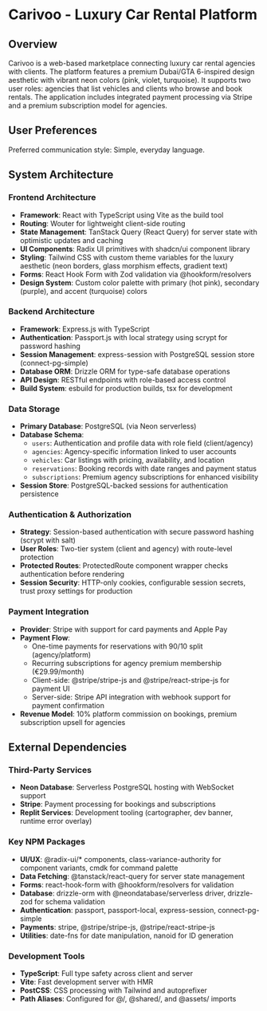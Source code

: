 # Carivoo - Luxury Car Rental Platform

## Overview

Carivoo is a web-based marketplace connecting luxury car rental agencies with clients. The platform features a premium Dubai/GTA 6-inspired design aesthetic with vibrant neon colors (pink, violet, turquoise). It supports two user roles: agencies that list vehicles and clients who browse and book rentals. The application includes integrated payment processing via Stripe and a premium subscription model for agencies.

## User Preferences

Preferred communication style: Simple, everyday language.

## System Architecture

### Frontend Architecture
- **Framework**: React with TypeScript using Vite as the build tool
- **Routing**: Wouter for lightweight client-side routing
- **State Management**: TanStack Query (React Query) for server state with optimistic updates and caching
- **UI Components**: Radix UI primitives with shadcn/ui component library
- **Styling**: Tailwind CSS with custom theme variables for the luxury aesthetic (neon borders, glass morphism effects, gradient text)
- **Forms**: React Hook Form with Zod validation via @hookform/resolvers
- **Design System**: Custom color palette with primary (hot pink), secondary (purple), and accent (turquoise) colors

### Backend Architecture
- **Framework**: Express.js with TypeScript
- **Authentication**: Passport.js with local strategy using scrypt for password hashing
- **Session Management**: express-session with PostgreSQL session store (connect-pg-simple)
- **Database ORM**: Drizzle ORM for type-safe database operations
- **API Design**: RESTful endpoints with role-based access control
- **Build System**: esbuild for production builds, tsx for development

### Data Storage
- **Primary Database**: PostgreSQL (via Neon serverless)
- **Database Schema**:
  - `users`: Authentication and profile data with role field (client/agency)
  - `agencies`: Agency-specific information linked to user accounts
  - `vehicles`: Car listings with pricing, availability, and location
  - `reservations`: Booking records with date ranges and payment status
  - `subscriptions`: Premium agency subscriptions for enhanced visibility
- **Session Store**: PostgreSQL-backed sessions for authentication persistence

### Authentication & Authorization
- **Strategy**: Session-based authentication with secure password hashing (scrypt with salt)
- **User Roles**: Two-tier system (client and agency) with route-level protection
- **Protected Routes**: ProtectedRoute component wrapper checks authentication before rendering
- **Session Security**: HTTP-only cookies, configurable session secrets, trust proxy settings for production

### Payment Integration
- **Provider**: Stripe with support for card payments and Apple Pay
- **Payment Flow**: 
  - One-time payments for reservations with 90/10 split (agency/platform)
  - Recurring subscriptions for agency premium membership (€29.99/month)
  - Client-side: @stripe/stripe-js and @stripe/react-stripe-js for payment UI
  - Server-side: Stripe API integration with webhook support for payment confirmation
- **Revenue Model**: 10% platform commission on bookings, premium subscription upsell for agencies

## External Dependencies

### Third-Party Services
- **Neon Database**: Serverless PostgreSQL hosting with WebSocket support
- **Stripe**: Payment processing for bookings and subscriptions
- **Replit Services**: Development tooling (cartographer, dev banner, runtime error overlay)

### Key NPM Packages
- **UI/UX**: @radix-ui/* components, class-variance-authority for component variants, cmdk for command palette
- **Data Fetching**: @tanstack/react-query for server state management
- **Forms**: react-hook-form with @hookform/resolvers for validation
- **Database**: drizzle-orm with @neondatabase/serverless driver, drizzle-zod for schema validation
- **Authentication**: passport, passport-local, express-session, connect-pg-simple
- **Payments**: stripe, @stripe/stripe-js, @stripe/react-stripe-js
- **Utilities**: date-fns for date manipulation, nanoid for ID generation

### Development Tools
- **TypeScript**: Full type safety across client and server
- **Vite**: Fast development server with HMR
- **PostCSS**: CSS processing with Tailwind and autoprefixer
- **Path Aliases**: Configured for @/, @shared/, and @assets/ imports